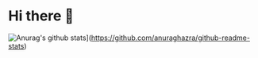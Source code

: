 # Hi there 👋

![Anurag's github stats](https://github-readme-stats.vercel.app/api?username=MahmouddSalama)](https://github.com/anuraghazra/github-readme-stats)


